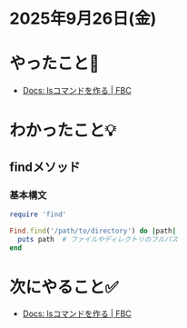 # 2025年9月26日(金)

# やったこと📝

- [Docs: lsコマンドを作る \| FBC](https://bootcamp.fjord.jp/pages/ls-command#requirements)

# わかったこと💡
## findメソッド

### 基本構文
```ruby
require 'find'

Find.find('/path/to/directory') do |path|
  puts path  # ファイルやディレクトリのフルパス
end
```
# 次にやること✅

- [Docs: lsコマンドを作る \| FBC](https://bootcamp.fjord.jp/pages/ls-command#requirements)


